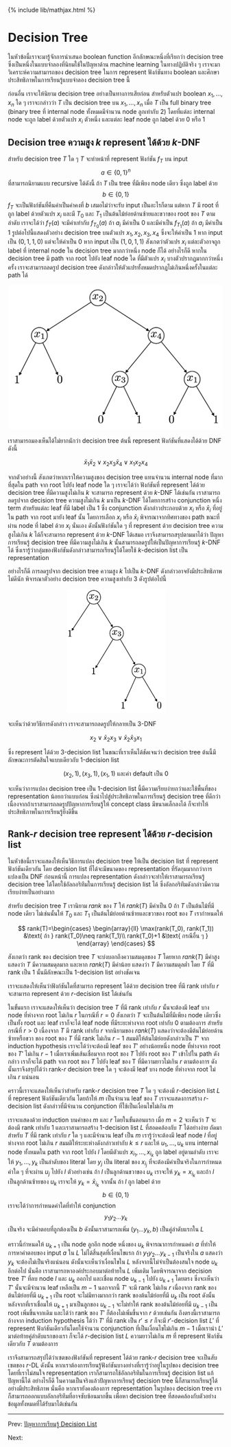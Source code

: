 {% include lib/mathjax.html %}
# Decision Tree

ในหัวข้อนี้เราจะมารู้จักการนำเสนอ boolean function อีกลักษณะหนึ่งที่เรียกว่า decision tree
ซึ่งเป็นหนึ่งในแบบจำลองที่นิยมใช้ในปัญหาด้าน machine learning ในทางปฏิบัติจริง ๆ
เราจะมาวิเคราะห์ความสามารถของ decision tree ในการ represent ฟังก์ชันทาง boolean
และศึกษาประสิทธิภาพในการเรียนรู้แบบจำลอง decision tree นี้

ก่อนอื่น เราจะให้นิยาม decision tree อย่างเป็นทางการเสียก่อน
สำหรับตัวแปร boolean $x_1,\dots,x_n$ ใด ๆ เราจะกล่าวว่า $T$ เป็น decision tree บน
$x_1,\dots,x_n$ เมื่อ $T$ เป็น full binary tree (binary tree ที่ internal node
ทั้งหมดมีจำนวน node ลูกเท่ากับ 2) โดยที่แต่ละ internal node จะถูก label ด้วยตัวแปร $x_i$
ตัวหนึ่ง และแต่ละ leaf node ถูก label ด้วย 0 หรือ 1

## Decision tree ความสูง $k$ represent ได้ด้วย $k$-DNF

สำหรับ decision tree $T$ ใด ๆ
$T$ จะทำหน้าที่ represent ฟังก์ชัน $f_T$ บน input $$a\in\{0,1\}^n$$ ที่สามารถนิยามแบบ recursive ได้ดังนี้
ถ้า $T$ เป็น tree ที่มีเพียง node เดียว ซึ่งถูก label ด้วย $$b\in\{0,1\}$$ $f_T$ จะเป็นฟังก์ชันที่คืนค่าเป็นค่าคงที่
$b$ เสมอไม่ว่าจะรับ input เป็นอะไรก็ตาม แต่หาก $T$ มี root ที่ถูก label ด้วยตัวแปร $x_i$
และมี $T_0$ และ $T_1$ เป็นต้นไม้ย่อยด้านซ้ายและขวาของ root ของ $T$ ตามลำดับ เราจะได้ว่า
$f_T(a)$ จะมีค่าเท่ากับ $f_{T_0}(a)$ ถ้า $a_i$ มีค่าเป็น 0 และมีค่าเป็น $f_{T_1}(a)$
ถ้า $a_i$ มีค่าเป็น 1 รูปต่อไปนี้แสดงตัวอย่าง decision tree บนตัวแปร $x_1,x_2,x_3,x_4$
ซึ่งจะให้ค่าเป็น 1 หาก input เป็น $(0,1,1,0)$ แต่จะให้ค่าเป็น 0 หาก input เป็น $(1,0,1,1)$
สังเกตว่าตัวแปร $x_i$ แต่ละตัวอาจถูก label ที่ internal node ใน decision tree มากกว่าหนึ่ง node ก็ได้
อย่างไรก็ดี หากใน decision tree มี path จาก root ไปยัง leaf node ใด ที่มีตัวแปร $x_i$ บางตัวปรากฏมากกว่าหนึ่งครั้ง
เราจะสามารถลดรูป decision tree ดังกล่าวให้ตัวแปรทั้งหมดปรากฏไม่เกินหนึ่งครั้งในแต่ละ path ได้

<p align="center">
<img width="500" src="https://raw.githubusercontent.com/vacharapat/Computational-Learning-Theory/master/images/decisiontree.png">
</p>

เราสามารถมองเห็นได้ไม่ยากนักว่า decision tree ต้นนี้ represent ฟังก์ชันที่แสดงได้ด้วย DNF ดังนี้

$$
\bar{x}_1\bar{x}_2\lor x_2x_3\bar{x}_4\lor x_1x_2x_4
$$

จากตัวอย่างนี้ สังเกตว่าหากเราให้ความสูงของ decision tree แทนจำนวน internal node ที่มากที่สุดใน path
จาก root ไปยัง leaf node ใด ๆ เราจะได้ว่า ฟังก์ชันที่ represent ได้ด้วย decision tree ที่มีความสูงไม่เกิน
$k$ จะสามารถ represent ด้วย $k$-DNF ได้เช่นกัน เราสามารถลดรูปจาก decision tree ความสูงไม่เกิน $k$
มาเป็น $k$-DNF ได้โดยการสร้าง conjunction หนึ่ง term สำหรับแต่ละ leaf ที่มี label เป็น 1
ซึ่ง conjunction ดังกล่าวประกอบด้วย $x_i$ หรือ $\bar{x}_i$ ที่อยู่ใน path จาก root มายัง leaf นั้น
โดยการเลือก $x_i$ หรือ $\bar{x}_i$ พิจารณาจากทิศทางของ path ขณะที่ผ่าน node ที่ label ด้วย $x_i$ นั่นเอง
ดังนั้นฟังก์ชันใด ๆ ที่ represent ด้วย decision tree ความสูงไม่เกิน $k$ ได้ก็จะสามารถ represent ด้วย
$k$-DNF ได้เสมอ เราจึงสามารถสรุปตามมาได้ว่า ปัญหาการเรียนรู้ decision tree ที่มีความสูงไม่เกิน $k$
นั้นสามารถลดรูปให้เป็นปัญหาการเรียนรู้ $k$-DNF ได้ ซึ่งเรารู้ว่ากลุ่มของฟังก์ชันดังกล่าวสามารถเรียนรู้ได้โดยใช้
$k$-decision list เป็น representation

อย่างไรก็ดี การลดรูปจาก decision tree ความสูง $k$ ไปเป็น $k$-DNF ดังกล่าวอาจยังมีประสิทธิภาพไม่ดีนัก
พิจารณาตัวอย่าง decision tree ความสูงเท่ากับ 3 ดังรูปต่อไปนี้

<p align="center">
<img width="230" src="https://raw.githubusercontent.com/vacharapat/Computational-Learning-Theory/master/images/decisiontree2.png">
</p>

จะเห็นว่าด้วยวิธีการดังกล่าว เราจะสามารถลดรูปให้กลายเป็น
3-DNF

$$
x_2\lor \bar{x}_2x_3\lor\bar{x}_2\bar{x}_3x_1
$$

ซึ่ง represent ได้ด้วย 3-decision list ในขณะที่เราเห็นได้ชัดเจนว่า decision tree
ต้นนี้มีลักษณะการตัดสินใจแบบเดียวกับ 1-decision list

$$
(x_2,1),(x_3,1),(x_1,1) \text{ และค่า default เป็น } 0
$$

จะเห็นว่าการแปลง decision tree เป็น 1-decision list นี้มีความเรียบง่ายกว่าและใช้พื้นที่ของ representation น้อยกว่าแบบก่อน
ซึ่งนำไปสู่ประสิทธิภาพในการเรียนรู้ decision tree ที่ดีกว่า
เนื่องจากถ้าเราสามารถลดรูปปัญหาการเรียนรู้ให้ concept class มีขนาดเล็กลงได้
ก็จะทำให้ประสิทธิภาพในการเรียนรู้ยิ่งดีขึ้น

## Rank-$r$ decision tree represent ได้ด้วย $r$-decision list

ในหัวข้อนี้เราจะแสดงให้เห็นวิธีการแปลง decision tree ให้เป็น decision list ที่ represent ฟังก์ชันเดียวกัน
โดย decision list ที่ได้จะมีขนาดของ representation ที่รัดกุมมากกว่าการแปลงเป็น DNF ก่อนหน้านี้
การแปลง representation ดังกล่าวจะทำให้เราสามารถเรียนรู้ decision tree ได้โดยใช้อัลกอริทึมในการเรียนรู้
decision list ได้ ซึ่งอัลกอริทึมดังกล่าวมีความเรียบง่ายเป็นอย่างมาก

สำหรับ decision tree $T$ เรานิยาม _rank_ ของ $T$ ให้ $rank(T)$ มีค่าเป็น 0 ถ้า $T$ เป็นต้นไม้ที่มี node เดียว
ไม่เช่นนั้นให้ $T_0$ และ $T_1$ เป็นต้นไม้ย่อยด้านซ้ายและขวาของ root ของ $T$ เรากำหนดให้

$$
rank(T)=\begin{cases}
\begin{array}{ll}
\max(rank(T_0), rank(T_1)) &\text{ ถ้า } rank(T_0)\neq rank(T_1)\\
rank(T_0)+1 &\text{ กรณีอื่น ๆ }
\end{array}
\end{cases}
$$

สังเกตว่า rank ของ decision tree $T$ จะบ่งบอกถึงความสมดุลของ $T$ โดยหาก $rank(T)$ มีค่าสูง
แสดงว่า $T$ มีความสมดุลมาก และหาก $rank(T)$ มีค่าน้อย แสดงว่า $T$ มีความสมดุลต่ำ
โดย $T$ ที่มี rank เป็น 1 นั้นมีลักษณะเป็น 1-decision list อย่างชัดเจน

เราจะแสดงให้เห็นว่าฟังก์ชันใดที่สามารถ represent ได้ด้วย decision tree ที่มี rank เท่ากับ $r$
จะสามารถ represent ด้วย $r$-decision list ได้เช่นกัน

ในขั้นแรก เราจะแสดงให้เห็นว่า decision tree $T$ ที่มี rank เท่ากับ $r$ นั้นจะต้องมี leaf บาง node
ที่ห่างจาก root ไม่เกิน $r$ ในกรณีที่ $r=0$ สังเกตว่า $T$ จะเป็นต้นไม้ที่มีเพียง node เดียวซึ่งเป็นทั้ง root
และ leaf เราก็จะได้ leaf node ที่มีระยะห่างจาก root เท่ากับ 0 ตามต้องการ
สำหรับกรณีที่ $r>0$ เนื่องจาก $T$ มี rank เท่ากับ $r$ จากนิยามของ $rank(T)$
แสดงว่าจะต้องมีต้นไม้ย่อยด้านซ้ายหรือขวา ของ root ของ $T$ ที่มี rank ไม่เกิน $r-1$ สมมติให้ต้นไม้ย่อยดังกล่าวเป็น $T'$
จาก induction hypothesis เราจะได้ว่าจะต้องมี leaf ของ $T'$ อย่างน้อยหนึ่ง node ที่ห่างจาก
root ของ $T'$ ไม่เกิน $r-1$ เมื่อเราเพิ่มเส้นเชื่อมจาก root ของ $T$ ไปยัง root ของ $T'$ เข้าไปใน path ดังกล่าว
เราก็จะได้ path จาก root ของ $T$ ไปยัง leaf ของ T ที่มีความยาวไม่เกิน $r$ ตามต้องการ
ดังนั้นเราจึงสรุปได้ว่า rank-$r$ decision tree ใด ๆ จะต้องมี leaf บาง node ที่ห่างจาก root ไม่เกิน $r$ แน่นอน

คราวนี้เราจะแสดงให้เห็นว่าสำหรับ rank-$r$ decision tree $T$ ใด ๆ จะต้องมี $r$-decision list
$L$ ที่ represent ฟังก์ชันเดียวกัน
โดยถ้าให้ $m$ เป็นจำนวน leaf ของ $T$ เราจะแสดงการสร้าง $r$-decision list ดังกล่าวที่มีจำนวน conjunction ที่ใช้เป็นเงื่อนไขไม่เกิน $m$

เราจะแสดงด้วย induction บนค่าของ $m$ และ $r$ โดยในขั้นตอนแรก เมื่อ $m=2$
จะเห็นว่า $T$ จะต้องมี rank เท่ากับ 1 และเราสามารถสร้าง 1-decision list $L$ ที่สอดคล้องกับ $T$ ได้อย่างง่าย
ถัดมา สำหรับ $T$ ที่มี rank เท่ากับ $r$ ใด ๆ และมีจำนวน leaf เป็น $m$ เรารู้ว่าจะต้องมี leaf node $l$ ที่อยู่ห่างจาก root ไม่เกิน $r$
สมมติให้ระยะห่างดังกล่าวเท่ากับ $k\leq r$ และให้ $u_1,\dots,u_k$ แทน internal node ทั้งหมดใน path จาก root ไปยัง $l$
โดยมีตัวแปร $x_{i_1},\dots,x_{i_k}$ ถูก label อยู่ตามลำดับ เราจะให้ $y_1,\dots,y_k$ เป็นลำดับของ literal
โดย $y_j$ เป็น literal ของ $x_{i_j}$ ที่จะต้องมีค่าเป็นจริงในการกำหนดค่าใด ๆ ที่จะผ่าน $u_j$ ไปยัง $l$
ตัวอย่างเช่น ถ้า $l$ เป็นลูกด้านขวาของ $u_k$ เราจะให้ $y_k=x_{i_k}$ และถ้า $l$ เป็นลูกด้านซ้ายของ
$u_k$ เราจะให้ $y_k=\bar{x}_{i_k}$ จากนั้น ถ้า $l$ ถูก label ด้วย $$b\in\{0,1\}$$
เราจะได้ว่าการกำหนดค่าใดที่ทำให้ conjunction
$$
y_1y_2\dots y_k
$$
เป็นจริง จะมีคำตอบที่ถูกต้องเป็น $b$ ดังนั้นเราสามารถเพิ่ม $(y_1\dots y_k, b)$ เป็นคู่ลำดับแรกใน $L$

คราวนี้กำหนดให้ $u_{k+1}$ เป็น node ลูกอีก node หนึ่งของ $u_k$ พิจารณาการกำหนดค่า $a$
ที่ทำให้การหาคำตอบของ input $a$ ใน $L$ ไม่ได้สิ้นสุดที่เงื่อนไขแรก ถ้า $y_1y_2\dots y_{k-1}$ เป็นจริงใน $a$
แสดงว่า $y_k$ จะต้องไม่เป็นจริงแน่นอน ดังนั้นจะเห็นว่าเงื่อนไขใน $L$ หลังจากนี้ไม่จำเป็นต้องสนใจ node $u_k$
อีกต่อไป นั่นคือ เราสามารถหาองค์ประกอบมาต่อท้ายใน $L$ เพิ่มเติม โดยพิจารณาจาก decision tree $T'$
ที่ลบ node $l$ และ $u_k$ ออกไป และเชื่อม node $u_{k-1}$ ไปยัง $u_{k+1}$ โดยตรง
ซึ่งจะเห็นว่า $T'$ นั้นจะมีจำนวน leaf เหลือเป็น $m-1$ นอกจากนี้ $T'$ จะมี rank ไม่เกิน $r$
เนื่องจาก rank ของต้นไม้ย่อยที่มี $u_{k+1}$ เป็น root จะไม่มีทางมากกว่า rank ของต้นไม้ย่อยที่มี $u_k$ เป็น root
ดังนั้นหลังจากที่เราเชื่อมให้ $u_{k+1}$ มาเป็นลูกของ $u_{k-1}$ จะไม่ทำให้ rank ของต้นไม้ย่อยที่มี $u_{k-1}$ เป็น root
เพิ่มขึ้นจากเดิม และได้ว่า rank ของ $T'$ ก็ต้องไม่เพิ่มขึ้นจาก $r$ ด้วยเช่นกัน ถึงตรงนี้เราสามารถอ้างจาก induction hypothesis
ได้ว่า $T'$ ที่มี rank เป็น $r'\leq r$ ก็จะมี $r'$-decision list $L'$ ที่ represent ฟังก์ชันเดียวกันโดยใช้จำนวน conjunction ที่เป็นเงื่อนไขไม่เกิน $m-1$ เมื่อเรานำ $L'$ มาต่อท้ายคู่ลำดับแรกของเรา ก็จะได้ $r$-decision list $L$
ความยาวไม่เกิน $m$ ที่ represent ฟังก์ชันเดียวกับ $T$ ตามต้องการ

เราจึงสามารถสรุปได้ว่าเซตของฟังก์ชันที่ represent ได้ด้วย rank-$r$ decision tree จะเป็นสับเซตของ $r$-DL
ดังนั้น หากเราต้องการเรียนรู้ฟังก์ชันบางอย่างที่เรารู้ว่าอยู่ในรูปของ decision tree โดยที่เราไม่สนใจ representation
เราก็สามารถใช้อัลกอริทึมในการเรียนรู้ decision list แก้ปัญหานี้ได้ อย่างไรก็ดี ในความเป็นจริงแล้วปัญหาการเรียนรู้
decision tree นี้ก็สามารถเรียนรู้ได้อย่างมีประสิทธิภาพ นั่นคือ หากเรายังคงต้องการ representation
ในรูปของ decision tree เราก็สามารถออกแบบอัลกอริทึมที่อาจซับซ้อนมากขึ้น เพื่อหา decision tree ที่สอดคล้องกับตัวอย่างข้อมูลทั้งหมดที่ได้รับมาได้เช่นกัน

----
Prev: [ปัญหาการเรียนรู้ Decision List](https://vacharapat.github.io/Computational-Learning-Theory/docs/finite4)

Next:
